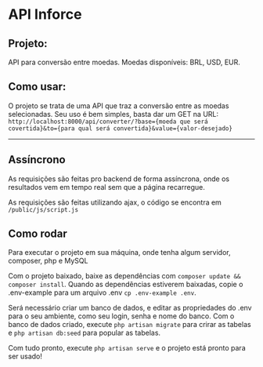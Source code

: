 # API Inforce

## Projeto: 
API para conversão entre moedas. Moedas disponíveis: BRL, USD, EUR.

## Como usar:
O projeto se trata de uma API que traz a conversão entre as moedas selecionadas.
Seu uso é bem simples, basta dar um GET na URL: ```http://localhost:8000/api/converter/?base={moeda que será covertida}&to={para qual será convertida}&value={valor-desejado}```


<hr>

## Assíncrono
As requisições são feitas pro backend de forma assíncrona, onde os resultados vem em tempo real sem que a página recarregue.

As requisições são feitas utilizando ajax, o código se encontra em `/public/js/script.js`

## Como rodar

Para executar o projeto em sua máquina, onde tenha algum servidor, composer, php e MySQL

Com o projeto baixado, baixe as dependências com `composer update && composer install`.
Quando as dependências estiverem baixadas, copie o .env-example para um arquivo .env `cp .env-example .env`.

Será necessário criar um banco de dados, e editar as propriedades do .env para o seu ambiente, como seu login, senha e nome do banco.
Com o banco de dados criado, execute `php artisan migrate` para crirar as tabelas  e `php artisan db:seed` para popular as tabelas.

Com tudo pronto, execute `php artisan serve` e o projeto está pronto para ser usado!
